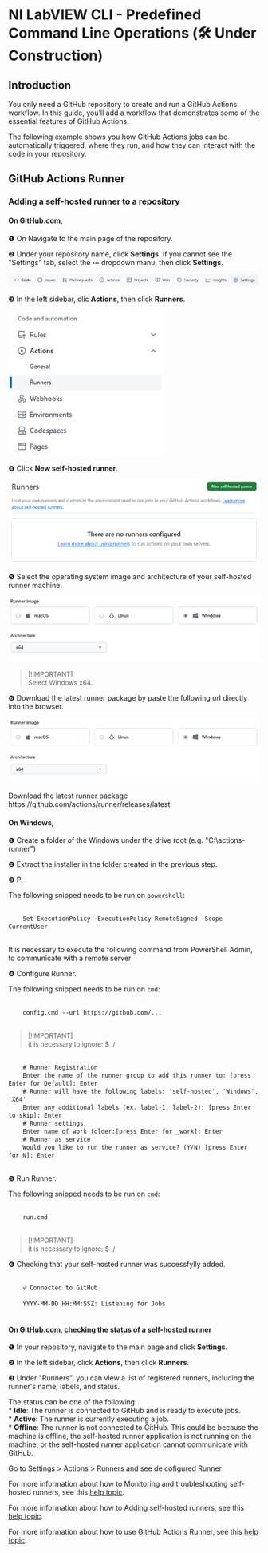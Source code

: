 <h1>NI LabVIEW CLI - Predefined Command Line Operations (🛠️ Under Construction)</h1>

<h2>Introduction</h2>

<p>You only need a GitHub repository to create and run a GitHub Actions workflow. In this guide, you'll add a workflow that demonstrates some of the essential features of GitHub Actions.</p>
<p>The following example shows you how GitHub Actions jobs can be automatically triggered, where they run, and how they can interact with the code in your repository.</p>

<h2>GitHub Actions Runner</h2>

<h3>Adding a self-hosted runner to a repository</h3>

<h4>On GitHub.com, </h4>
  <p />
  <!--1.--><p>&#x2776 On Navigate to the main page of the repository.</p>
  <!--2.--><p>&#x2777 Under your repository name, click <strong>Settings</strong>. If you cannot see the "Settings" tab, select the <strong>&#x22EF</strong> dropdown manu, then click <strong>Settings</strong>.</p>
    <p align="center">
      <img src="./images/repository-settings.png">
    </p>
  <!--3.--><p>&#x2778 In the left sidebar, clic <strong>Actions</strong>, then click <strong>Runners</strong>.</p>
    <p align="left">
      <img src="./images/actions-runners.png">
    </p>
  <!--4.--><p>&#x2779 Click <strong>New self-hosted runner</strong>.</p>
    <p align="center">
      <img src="./images/new-selfhosted-runner.png">
    </p>
  <!--5.--><p>&#x277A Select the operating system image and architecture of your self-hosted runner machine.</p>
    <p align="center">
      <img src="./images/runner-image.png">
    </p>
    <p/>
    <blockquote>
      <p><font size="-1">[!IMPORTANT]<br>Select Windows x64.</font></p>
    </blockquote>
    <p/>
  <!--6.--><p>&#x277B Download the latest runner package by paste the following url directly into the browser.</p>
    <p align="center">
      <img src="./images/runner-image.png">
    </p>
    <p>
      Download the latest runner package
      https://github.com/actions/runner/releases/latest
    </p>
  
<h4>On Windows,</h4>
  <p />
  <!--1.--><p>&#x2776 Create a folder of the Windows under the drive root (e.g. "C:\actions-runner")</p>
  <!--2.--><p>&#x2777 Extract the installer in the folder created in the previous step.</p>
  <!--3.--><p>&#x2778 P.</p>
    <p/>
    <p>The following snipped needs to be run on <code>powershell</code>:</p>
    <p/>
    <pre><code class="language-powershell">
    Set-ExecutionPolicy -ExecutionPolicy RemoteSigned -Scope CurrentUser
    </code></pre>
    <p>It is necessary to execute the following command from PowerShell Admin, to communicate with a remote server</p>
  <!--4.--><p>&#x2779 Configure Runner.</p>
    <p/>
    <p>The following snipped needs to be run on <code>cmd</code>:</p>
    <pre><code class="language-cmd">
    config.cmd --url https://gitbub.com/...
    </code></pre>
    <p/>
    <blockquote>
    <p><font size="-1">[!IMPORTANT]<br>it is necessary to ignore: $ ./</font></p>
    </blockquote>
    <pre><code class="language-cmd">
    <span class="hljs-comment"># Runner Registration</span>
    Enter the name of the runner group to add this runner to: [press Enter for Default]: Enter
    <span class="hljs-comment"># Runner will have the following labels: 'self-hosted', 'Windows', 'X64'</span>
    Enter any additional labels (ex. label-1, label-2): [press Enter to skip]: Enter
    <span class="hljs-comment"># Runner settings</span>
    Enter name of work folder:[press Enter for _work]: Enter
    <span class="hljs-comment"># Runner as service</span>
    Would you like to run the runner as service? (Y/N) [press Enter for N]: Enter
    </code></pre>
    <p/>
  <!--5.--><p>&#x277A Run Runner.</p>
    <p/>
    <p>The following snipped needs to be run on <code>cmd</code>:</p>
    <pre><code class="language-cmd">
    run.cmd
    </code></pre>
    <p/>
    <blockquote>
    <p><font size="-1">[!IMPORTANT]<br>it is necessary to ignore: $ ./</font></p>
    </blockquote>
    <p/>
  <!--6.--><p>&#x277B Checking that your self-hosted runner was successfylly added.</p>
    <p/>
    <pre><code class="language-cmd">
    √ Connected to GitHub<br>
    YYYY-MM-DD HH:MM:SSZ: Listening for Jobs
    </code></pre>
    <p/>

<h4>On GitHub.com, checking the status of a self-hosted runner</h4>
  <p />
  <!--1.--><p>&#x2776 In your repository, navigate to the main page and click <strong>Settings</strong>.</p>
  <!--2.--><p>&#x2777 In the left sidebar, click <strong>Actions</strong>, then click <strong>Runners</strong>.</p>
  <!--3.--><p>&#x2778 Under "Runners", you can view a list of registered runners, including the runner's name, labels, and status.</p>
  <p>
  The status can be one of the following:<br/>
  * <strong>Idle</strong>: The runner is connected to GitHub and is ready to execute jobs.<br/>
  * <strong>Active</strong>: The runner is currently executing a job.<br/>
  * <strong>Offline</strong>: The runner is not connected to GitHub. This could be because the machine is offline, the self-hosted runner application is not running on the machine, or the self-hosted runner application cannot communicate with GitHub.<br/>
  </p>
                       

Go to Settings > Actions > Runners and see de cofigured Runner 

<p>For more information about how to Monitoring and troubleshooting self-hosted runners, see this <a href="https://docs.github.com/en/actions/hosting-your-own-runners/managing-self-hosted-runners/monitoring-and-troubleshooting-self-hosted-runners" title="Monitoring and troubleshooting self-hosted runners">help topic</a>.</p>

<p>For more information about how to Adding self-hosted runners, see this <a href="https://docs.github.com/en/actions/hosting-your-own-runners/managing-self-hosted-runners/adding-self-hosted-runners" title="Adding self-hosted runners">help topic</a>.</p>

<p>For more information about how to use GitHub Actions Runner, see this <a href="https://github.com/actions/runner" title="GitHub Actions Runner">help topic</a>.</p>

